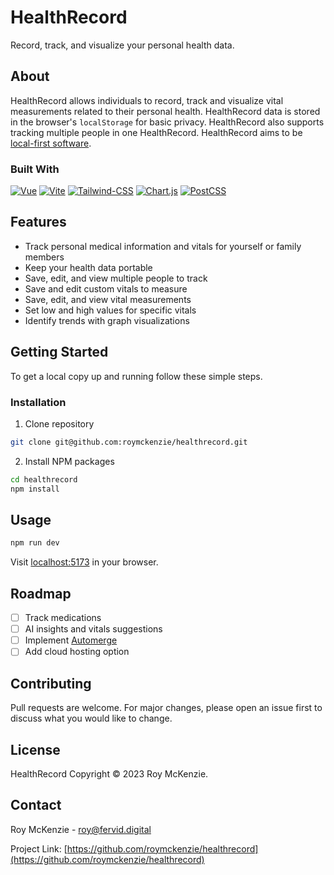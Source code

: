 # HealthRecord
Record, track, and visualize your personal health data.

## About
HealthRecord allows individuals to record, track and visualize vital measurements related to their personal health. HealthRecord data is stored in the browser's `localStorage` for basic privacy. HealthRecord also supports tracking multiple people in one HealthRecord. HealthRecord aims to be [local-first software](https://www.inkandswitch.com/local-first/).

### Built With
[![Vue][Vue.js]][Vue-url] [![Vite][Vite]][Vite-url] [![Tailwind-CSS][Tailwind-CSS]][Tailwind-CSS-url] [![Chart.js][Chart.js]][Chartjs-url] [![PostCSS][PostCSS]][PostCSS-url]

## Features
* Track personal medical information and vitals for yourself or family members
* Keep your health data portable
* Save, edit, and view multiple people to track
* Save and edit custom vitals to measure
* Save, edit, and view vital measurements
* Set low and high values for specific vitals
* Identify trends with graph visualizations

## Getting Started
To get a local copy up and running follow these simple steps.

### Installation

1. Clone repository
```sh
git clone git@github.com:roymckenzie/healthrecord.git
```

2. Install NPM packages
```sh
cd healthrecord
npm install
```

## Usage
```sh
npm run dev
```

Visit [localhost:5173](http://localhost:5173) in your browser.

## Roadmap
- [ ] Track medications
- [ ] AI insights and vitals suggestions
- [ ] Implement [Automerge](https://automerge.org/)
- [ ] Add cloud hosting option

## Contributing
Pull requests are welcome. For major changes, please open an issue first to discuss what you would like to change.

## License
HealthRecord Copyright &copy; 2023 Roy McKenzie.

## Contact

Roy McKenzie - roy@fervid.digital

Project Link: [https://github.com/roymckenzie/healthrecord](https://github.com/roymckenzie/healthrecord)


<!-- Badges -->
[Vue.js]: https://img.shields.io/badge/Vue.js-35495E?style=for-the-badge&logo=vuedotjs&logoColor=4FC08D
[Vue-url]: https://vuejs.org/

[Vite]: https://img.shields.io/badge/Vite-B73BFE?style=for-the-badge&logo=vite&logoColor=FFD62E
[Vite-url]: https://vitejs.dev/

[Tailwind-CSS]: https://img.shields.io/badge/Tailwind_CSS-38B2AC?style=for-the-badge&logo=tailwind-css&logoColor=white
[Tailwind-CSS-url]: https://tailwindcss.com/

[Chart.js]: https://img.shields.io/badge/Chart%20js-FF6384?style=for-the-badge&logo=chartdotjs&logoColor=white
[Chartjs-url]: https://www.chartjs.org/

[PostCSS]: https://img.shields.io/badge/postcss-DD3A0A?style=for-the-badge&logo=postcss&logoColor=white
[PostCSS-url]: https://postcss.org/